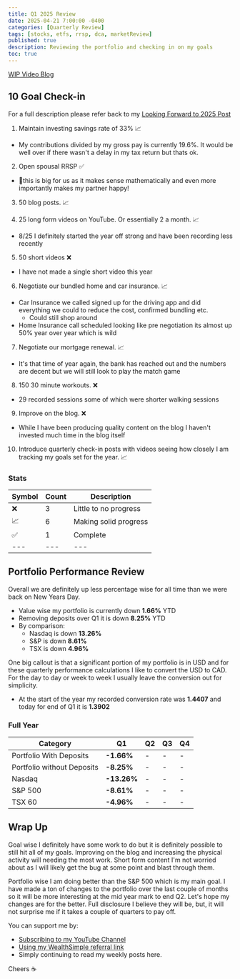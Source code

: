```yaml
---
title: Q1 2025 Review
date: 2025-04-21 7:00:00 -0400
categories: [Quarterly Review]
tags: [stocks, etfs, rrsp, dca, marketReview]
published: true
description: Reviewing the portfolio and checking in on my goals
toc: true
---
```


[WIP Video Blog]()

## 10 Goal Check-in
For a full description please refer back to my [Looking Forward to 2025 Post](/posts/looking-forward-to-2025)

1. Maintain investing savings rate of 33% 📈
  - My contributions divided by my gross pay is currently 19.6%. It would be well over if there wasn't a delay in my tax return but thats ok.

2. Open spousal RRSP ✅
  - 🎉this is big for us as it makes sense mathematically and even more importantly makes my partner happy!

3. 50 blog posts. 📈

4. 25 long form videos on YouTube. Or essentially 2 a month. 📈
  - 8/25 I definitely started the year off strong and have been recording less recently

5. 50 short videos ❌
  - I have not made a single short video this year

6. Negotiate our bundled home and car insurance. 📈
  - Car Insurance we called signed up for the driving app and did everything we could to reduce the cost, confirmed bundling etc.
    - Could still shop around
  - Home Insurance call scheduled looking like pre negotiation its almost up 50% year over year which is wild

7. Negotiate our mortgage renewal. 📈
  - It's that time of year again, the bank has reached out and the numbers are decent but we will still look to play the match game 

8. 150 30 minute workouts. ❌
  - 29 recorded sessions some of which were shorter walking sessions

9.  Improve on the blog. ❌
  - While I have been producing quality content on the blog I haven't invested much time in the blog itself 

10. Introduce quarterly check-in posts with videos seeing how closely I am tracking my goals set for the year. 📈

### Stats

| Symbol | Count | Description           |
| ------ | ----- | --------------------- |
| ❌      | 3     | Little to no progress |
| 📈      | 6     | Making solid progress |
| ✅      | 1     | Complete              |
| ---    | ---   | ---                   |


## Portfolio Performance Review

Overall we are definitely up less percentage wise for all time than we were back on New Years Day.
  - Value wise my portfolio is currently down **1.66%** YTD
  - Removing deposits over Q1 it is down **8.25%** YTD
  - By comparison:
    - Nasdaq is down **13.26%**
    - S&P is down **8.61%**
    - TSX is down **4.96%**

One big callout is that a significant portion of my portfolio is in USD and for these quarterly performance calculations I like to convert the USD to CAD. For the day to day or week to week I usually leave the conversion out for simplicity.
  - At the start of the year my recorded conversion rate was **1.4407** and today for end of Q1 it is **1.3902**


### Full Year

| Category                   | Q1          | Q2  | Q3  | Q4  |
| -------------------------- | ----------- | --- | --- | --- |
| Portfolio With Deposits    | **-1.66%**  | -   | -   | -   |
| Portfolio without Deposits | **-8.25%**  | -   | -   | -   |
| Nasdaq                     | **-13.26%** | -   | -   | -   |
| S&P 500                    | **-8.61%**  | -   | -   | -   |
| TSX 60                     | **-4.96%**  | -   | -   | -   |

## Wrap Up

Goal wise I definitely have some work to do but it is definitely possible to still hit all of my goals. Improving on the blog and increasing the physical activity will needing the most work. Short form content I'm not worried about as I will likely get the bug at some point and blast through them.

Portfolio wise I am doing better than the S&P 500 which is my main goal. I have made a ton of changes to the portfolio over the last couple of months so it will be more interesting at the mid year mark to end Q2. Let's hope my changes are for the better. Full disclosure I believe they will be, but, it will not surprise me if it takes a couple of quarters to pay off.

You can support me by:
- [Subscribing to my YouTube Channel](https://www.youtube.com/@FinancialFreedomAnOdyssey?sub_confirmation=1)
- [Using my WealthSimple referral link](https://my.wealthsimple.com/app/public/trade-referral-signup?code=VUGTXQ)
- Simply continuing to read my weekly posts here.

Cheers ☕